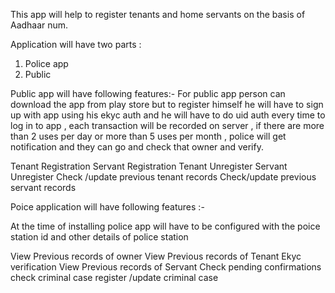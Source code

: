 
This app will help to register tenants and home servants on the basis of Aadhaar num.

Application will have two parts :

1. Police app
2. Public 


Public app will have following features:-
For public app person can download the app from play store but to register himself he will have to sign up with app using his ekyc auth and he will have to do uid auth every time to log in to app , each transaction will be recorded on server , if there are more than 2 uses per day or more  than 5 uses per month , police will get notification and they can go and check that owner and verify.

Tenant Registration
Servant Registration
Tenant Unregister
Servant Unregister
Check /update previous tenant records
Check/update  previous servant records


Poice application will have following features :- 

At the time of installing police app will have to be configured with the poice station id and other details of police station

View Previous records of owner
View Previous records of Tenant
Ekyc verification 
View Previous records of Servant 
Check pending confirmations
check criminal case 
register /update criminal case
